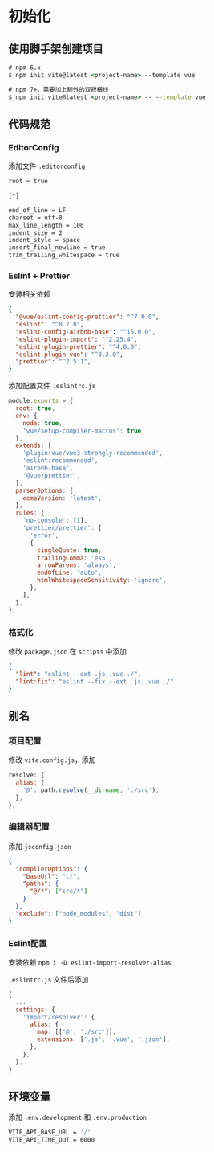 # 初始化

## 使用脚手架创建项目

```cmd
# npm 6.x
$ npm init vite@latest <project-name> --template vue

# npm 7+，需要加上额外的双短横线
$ npm init vite@latest <project-name> -- --template vue
```

## 代码规范

### EditorConfig

添加文件 `.editorconfig`

```bash
root = true

[*]

end_of_line = LF
charset = utf-8
max_line_length = 100
indent_size = 2
indent_style = space
insert_final_newline = true
trim_trailing_whitespace = true
```

### Eslint + Prettier

安装相关依赖

```json
{
  "@vue/eslint-config-prettier": "^7.0.0",
  "eslint": "^8.7.0",
  "eslint-config-airbnb-base": "^15.0.0",
  "eslint-plugin-import": "^2.25.4",
  "eslint-plugin-prettier": "^4.0.0",
  "eslint-plugin-vue": "^8.3.0",
  "prettier": "^2.5.1",
}
```

添加配置文件 `.eslintrc.js`

```js
module.exports = {
  root: true,
  env: {
    node: true,
    'vue/setup-compiler-macros': true,
  },
  extends: [
    'plugin:vue/vue3-strongly-recommended',
    'eslint:recommended',
    'airbnb-base',
    '@vue/prettier',
  ],
  parserOptions: {
    ecmaVersion: 'latest',
  },
  rules: {
    'no-console': [1],
    'prettier/prettier': [
      'error',
      {
        singleQuote: true,
        trailingComma: 'es5',
        arrowParens: 'always',
        endOfLine: 'auto',
        htmlWhitespaceSensitivity: 'ignore',
      },
    ],
  },
};
```

### 格式化

修改 `package.json` 在 `scripts` 中添加

```json
{
  "lint": "eslint --ext .js,.vue ./",
  "lint:fix": "eslint --fix --ext .js,.vue ./"
}
```

## 别名

### 项目配置

修改 `vite.config.js`，添加

```js
resolve: {
  alias: {
    '@': path.resolve(__dirname, './src'),
  },
},
```

### 编辑器配置

添加 `jsconfig.json`

```json
{
  "compilerOptions": {
    "baseUrl": "./",
    "paths": {
      "@/*": ["src/*"]
    }
  },
  "exclude": ["node_modules", "dist"]
}
```

### Eslint配置

安装依赖 `npm i -D eslint-import-resolver-alias`

`.eslintrc.js` 文件后添加

```js
{
  ...
  settings: {
    'import/resolver': {
      alias: {
        map: [['@', './src']],
        extensions: ['.js', '.vue', '.json'],
      },
    },
  },
}
```

## 环境变量

添加 `.env.development` 和 `.env.production`

```bash
VITE_API_BASE_URL = '/'
VITE_API_TIME_OUT = 6000
```

